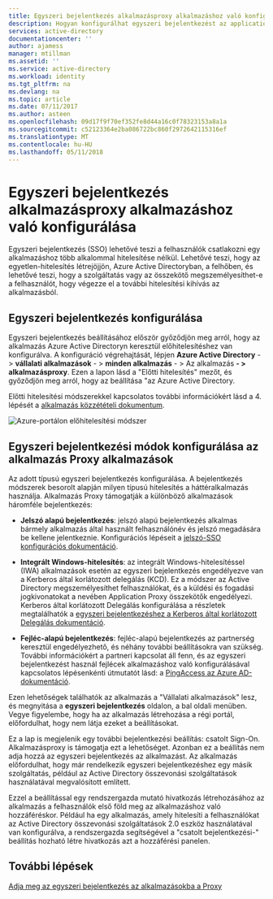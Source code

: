 ```yaml
---
title: Egyszeri bejelentkezés alkalmazásproxy alkalmazáshoz való konfigurálása |} Microsoft Docs
description: Hogyan konfigurálhat egyszeri bejelentkezést az application proxy alkalmazáshoz gyorsan
services: active-directory
documentationcenter: ''
author: ajamess
manager: mtillman
ms.assetid: ''
ms.service: active-directory
ms.workload: identity
ms.tgt_pltfrm: na
ms.devlang: na
ms.topic: article
ms.date: 07/11/2017
ms.author: asteen
ms.openlocfilehash: 09d17f9f70ef352fe8d44a16c0f78323153a8a1a
ms.sourcegitcommit: c52123364e2ba086722bc860f2972642115316ef
ms.translationtype: MT
ms.contentlocale: hu-HU
ms.lasthandoff: 05/11/2018
---
```

# <a name="how-to-configure-single-sign-on-to-an-application-proxy-application"></a>Egyszeri bejelentkezés alkalmazásproxy alkalmazáshoz való konfigurálása

Egyszeri bejelentkezés (SSO) lehetővé teszi a felhasználók csatlakozni egy alkalmazáshoz több alkalommal hitelesítése nélkül. Lehetővé teszi, hogy az egyetlen-hitelesítés létrejöjjön, Azure Active Directoryban, a felhőben, és lehetővé teszi, hogy a szolgáltatás vagy az összekötő megszemélyesíthet-e a felhasználót, hogy végezze el a további hitelesítési kihívás az alkalmazásból.

## <a name="how-to-configure-single-sign-on"></a>Egyszeri bejelentkezés konfigurálása
Egyszeri bejelentkezés beállításához először győződjön meg arról, hogy az alkalmazás Azure Active Directoryn keresztül előhitelesítéshez van konfigurálva. A konfiguráció végrehajtását, lépjen **Azure Active Directory**  - &gt; **vállalati alkalmazások**  - &gt; **minden alkalmazás**   - &gt; Az alkalmazás  **- &gt; alkalmazásproxy**. Ezen a lapon lásd a "Előtti hitelesítés" mezőt, és győződjön meg arról, hogy az beállítása "az Azure Active Directory. 

Előtti hitelesítési módszerekkel kapcsolatos további információkért lásd a 4. lépését a [alkalmazás közzétételi dokumentum](manage-apps/application-proxy-publish-azure-portal.md).

   ![Azure-portálon előhitelesítési módszer](./media/application-proxy-config-sso-how-to/app-proxy.png)

## <a name="configuring-single-sign-on-modes-for-application-proxy-applications"></a>Egyszeri bejelentkezési módok konfigurálása az alkalmazás Proxy alkalmazások
Az adott típusú egyszeri bejelentkezés konfigurálása. A bejelentkezés módszerek besorolt alapján milyen típusú hitelesítés a háttéralkalmazás használja. Alkalmazás Proxy támogatják a különböző alkalmazások háromféle bejelentkezés:

-   **Jelszó alapú bejelentkezés**: jelszó alapú bejelentkezés alkalmas bármely alkalmazás által használt felhasználónév és jelszó megadására be kellene jelentkeznie. Konfigurációs lépéseit a [jelszó-SSO konfigurációs dokumentáció](active-directory-enterprise-apps-whats-new-azure-portal.md#bring-your-own-password-sso-applications).

-   **Integrált Windows-hitelesítés**: az integrált Windows-hitelesítéssel (IWA) alkalmazások esetén az egyszeri bejelentkezés engedélyezve van a Kerberos által korlátozott delegálás (KCD). Ez a módszer az Active Directory megszemélyesíthet felhasználókat, és a küldési és fogadási jogkivonatokat a nevében Application Proxy összekötők engedélyezi. Kerberos által korlátozott Delegálás konfigurálása a részletek megtalálhatók a [egyszeri bejelentkezéshez a Kerberos által korlátozott Delegálás dokumentáció](manage-apps/application-proxy-configure-single-sign-on-with-kcd.md).

-   **Fejléc-alapú bejelentkezés**: fejléc-alapú bejelentkezés az partnerség keresztül engedélyezhető, és néhány további beállításokra van szükség. További információkért a partneri kapcsolat áll fenn, és az egyszeri bejelentkezést használ fejlécek alkalmazáshoz való konfigurálásával kapcsolatos lépésenkénti útmutatót lásd: a [PingAccess az Azure AD-dokumentáció](application-proxy-ping-access.md).

Ezen lehetőségek találhatók az alkalmazás a "Vállalati alkalmazások" lesz, és megnyitása a **egyszeri bejelentkezés** oldalon, a bal oldali menüben. Vegye figyelembe, hogy ha az alkalmazás létrehozása a régi portál, előfordulhat, hogy nem látja ezeket a beállításokat.

Ez a lap is megjelenik egy további bejelentkezési beállítás: csatolt Sign-On. Alkalmazásproxy is támogatja ezt a lehetőséget. Azonban ez a beállítás nem adja hozzá az egyszeri bejelentkezés az alkalmazást. Az alkalmazás előfordulhat, hogy már rendelkezik egyszeri bejelentkezéshez egy másik szolgáltatás, például az Active Directory összevonási szolgáltatások használatával megvalósított említett. 

Ezzel a beállítással egy rendszergazda mutató hivatkozás létrehozásához az alkalmazás a felhasználók első föld meg az alkalmazáshoz való hozzáféréskor. Például ha egy alkalmazás, amely hitelesíti a felhasználókat az Active Directory összevonási szolgáltatások 2.0 eszköz használatával van konfigurálva, a rendszergazda segítségével a "csatolt bejelentkezési-" beállítás hozható létre hivatkozás azt a hozzáférési panelen.

## <a name="next-steps"></a>További lépések
[Adja meg az egyszeri bejelentkezés az alkalmazásokba a Proxy](manage-apps/application-proxy-configure-single-sign-on-with-kcd.md)
